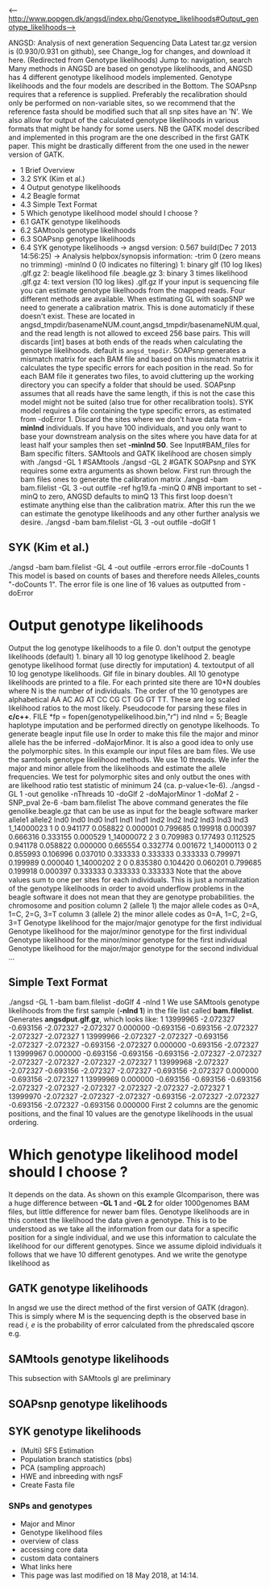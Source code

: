 <-- http://www.popgen.dk/angsd/index.php/Genotype_likelihoods#Output_genotype_likelihoods-->

ANGSD: Analysis of next generation Sequencing Data
Latest tar.gz version is (0.930/0.931 on github), see Change_log for changes, and download it  here.
(Redirected from Genotype likelihoods)
Jump to: navigation, search
Many methods in ANGSD are based on genotype likelihoods, and ANGSD has 4 different genotype likelihood models implemented.
Genotype likelihoods and the four models are described in the  Bottom.
The SOAPsnp requires that a reference is supplied. Preferably the recalibration should only be performed on non-variable sites, so we recommend that the reference fasta should be modified such that all snp sites have an 'N'.
We also allow for output of the calculated genotype likelihoods in various formats that might be handy for some users.
NB the GATK model described and implemented in this program are the one described in the first GATK paper. This might be drastically different from the one used in the newer version of GATK.
* 1 Brief Overview
* 3.2 SYK (Kim et al.)
* 4 Output genotype likelihoods
* 4.2 Beagle format
* 4.3 Simple Text Format
* 5 Which genotype likelihood model should I choose ?
* 6.1 GATK genotype likelihoods
* 6.2 SAMtools genotype likelihoods
* 6.3 SOAPsnp genotype likelihoods
* 6.4 SYK genotype likelihoods
-> angsd version: 0.567	 build(Dec  7 2013 14:56:25)
-> Analysis helpbox/synopsis information:
-trim		0		(zero means no trimming)
-minInd		0		(0 indicates no filtering)
1: binary glf (10 log likes)	.glf.gz
2: beagle likelihood file	.beagle.gz
3: binary 3 times likelihood	.glf.gz
4: text version (10 log likes)	.glf.gz
If your input is sequencing file you can estimate genotype likelhoods from the mapped reads. Four different methods are available.
When estimating GL with soapSNP we need to generate a calibration matrix. This is done automaticly if these doesn't exist. These are located in angsd_tmpdir/basenameNUM.count,angsd_tmpdir/basenameNUM.qual, and the read length is not allowed to exceed 256 base pairs.
This will discards [int] bases at both ends of the reads when calculating the genotype likelihoods.
default is `angsd_tmpdir`. SOAPsnp generates a mismatch matrix for each BAM file and based on this mismatch matrix it calculates the type specific errors for each position in the read. So for each BAM file it generates two files, to avoid cluttering up the working directory you can specify a folder that should be used. SOAPsnp assumes that all reads have the same length, if this is not the case this model might not be suited (also true for other recalibration tools).
SYK model requires a file containing the type specific errors, as estimated from  -doError 1.
Discard the sites where we don't have data from **-minInd** individuals. If you have 100 individuals, and you only want to base your downstream analysis on the sites where you have data for at least half your samples then set **-minInd 50**.
See Input#BAM_files for Bam specific filters.
SAMtools and GATK likelihood are chosen simply with
./angsd -GL 1 #SAMtools
./angsd -GL 2 #GATK
SOAPsnp and SYK requires some extra arguments as shown below.
First run through the bam files ones to generate the calibration matrix
./angsd -bam bam.filelist -GL 3 -out outfile -ref hg19.fa -minQ 0
#NB important to set -minQ to zero, ANGSD defaults to minQ 13
This first loop doesn't estimate anything else than the calibration matrix.
After this run the we can estimate the genotype likelihoods and any other further analysis we desire.
./angsd -bam bam.filelist -GL 3 -out outfile -doGlf 1
## SYK (Kim et al.)
./angsd -bam bam.filelist -GL 4 -out outfile -errors error.file -doCounts 1
This model is based on counts of bases and therefore needs Alleles_counts "-doCounts 1". The error file is one line of 16 values as outputted from -doError
# Output genotype likelihoods
Output the log genotype likelihoods to a file
0\. don't output the genotype likelihoods (default)
1\. binary all 10 log genotype likelihood
2\. beagle genotype likelihood format (use directly for imputation)
4\. textoutput of all 10 log genotype likelihoods.
Glf file in binary doubles. All 10 genotype likelihoods are printed to a file. For each printed site there are 10*N doubles where N is the number of individuals. The order of the 10 genotypes are alphabetical AA AC AG AT CC CG CT GG GT TT. These are log scaled likelihood ratios to the most likely.
Pseudocode for parsing these files in **c/c++**.
FILE *fp = fopen(genotypelikelihood.bin,"r")
ind nInd = 5;
Beagle haplotype imputation and be performed directly on genotype likelhoods. To generate beagle input file use
In order to make this file the major and minor allele has the be inferred -doMajorMinor. It is also a good idea to only use the polymorphic sites.
In this example our input files are bam files. We use the samtools genotype likelihood methods. We use 10 threads. We infer the major and minor allele from the likelihoods and estimate the allele frequencies. We test for polymorphic sites and only outbut the ones with are likelhood ratio test statistic of minimum 24 (ca. p-value<1e-6).
./angsd -GL 1 -out genolike -nThreads 10 -doGlf 2 -doMajorMinor 1  -doMaf 2 -SNP_pval 2e-6 -bam bam.filelist
The above command generates the file genolike.beagle.gz that can be use as input for the beagle software
marker  allele1 allele2 Ind0    Ind0    Ind0    Ind1    Ind1    Ind1    Ind2    Ind2    Ind2    Ind3    Ind3    Ind3 
1_14000023      1       0       0.941177        0.058822        0.000001        0.799685        0.199918        0.000397        0.666316        0.333155        0.000529 
1_14000072      2       3       0.709983        0.177493        0.112525        0.941178        0.058822        0.000000        0.665554        0.332774        0.001672
1_14000113      0       2       0.855993        0.106996        0.037010        0.333333        0.333333        0.333333        0.799971        0.199989        0.000040 
1_14000202      2       0       0.835380        0.104420        0.060201        0.799685        0.199918        0.000397        0.333333        0.333333        0.333333
Note that the above values sum to one per sites for each individuals. This is just a normalization of the genotype likelihoods in order to avoid underflow problems in the beagle software it does not mean that they are genotype probabilities.
the chromosome and position
column 2 (allele 1)
the major allele codes as 0=A, 1=C, 2=G, 3=T
column 3 (allele 2)
the minor allele codes as 0=A, 1=C, 2=G, 3=T
Genotype likelihood for the major/major genotype for the first individual
Genotype likelihood for the major/minor genotype for the first individual
Genotype likelihood for the minor/minor genotype for the first individual
Genotype likelihood for the major/major genotype for the second individual ...
## Simple Text Format
./angsd -GL 1 -bam bam.filelist -doGlf 4 -nInd 1
We use SAMtools genotype likelihoods from the first sample (**-nInd 1**) in the file list called **bam.filelist**.
Generates **angsdput.glf.gz**, which looks like:
1 13999965 -2.072327 -0.693156 -2.072327 -2.072327 0.000000 -0.693156 -0.693156 -2.072327 -2.072327 -2.072327
1 13999966 -2.072327 -2.072327 -0.693156 -2.072327 -2.072327 -0.693156 -2.072327 0.000000 -0.693156 -2.072327
1 13999967 0.000000 -0.693156 -0.693156 -0.693156 -2.072327 -2.072327 -2.072327 -2.072327 -2.072327 -2.072327
1 13999968 -2.072327 -2.072327 -0.693156 -2.072327 -2.072327 -0.693156 -2.072327 0.000000 -0.693156 -2.072327
1 13999969 0.000000 -0.693156 -0.693156 -0.693156 -2.072327 -2.072327 -2.072327 -2.072327 -2.072327 -2.072327
1 13999970 -2.072327 -2.072327 -2.072327 -0.693156 -2.072327 -2.072327 -0.693156 -2.072327 -0.693156 0.000000
First 2 columns are the genomic positions, and the final 10 values are the genotype likelihoods in the usual ordering.
# Which genotype likelihood model should I choose ?
It depends on the data. As shown on this example Glcomparison, there was a huge difference between **-GL 1** and **-GL 2** for older 1000genomes BAM files, but little difference for newer bam files.
Genotype likelihoods are in this context the likelihood the data given a genotype. This is to be understood as we take all the information from our data for a specific position for a single individual, and we use this information to calculate the likelihood for our different genotypes. Since we assume diploid individuals it follows that we have 10 different genotypes.
And we write the genotype likelihood as
## GATK genotype likelihoods
In angsd we use the direct method of the first version of GATK (dragon). This is simply
where M is the sequencing depth  is the observed base in read _i, e_ is the probability of error calculated from the phredscaled qscore e.g.
## SAMtools genotype likelihoods
This subsection with SAMtools gl are preliminary
## SOAPsnp genotype likelihoods
## SYK genotype likelihoods
* (Multi) SFS Estimation
* Population branch statistics (pbs)
* PCA (sampling approach)
* HWE and inbreeding with ngsF
* Create Fasta file
### SNPs and genotypes
* Major and Minor
* Genotype likelihood files
* overview of class
* accessing core data
* custom data containers
* What links here
* This page was last modified on 18 May 2018, at 14:14.